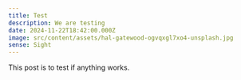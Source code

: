 ```yaml
---
title: Test
description: We are testing
date: 2024-11-22T18:42:00.000Z
image: src/content/assets/hal-gatewood-ogvqxgl7xo4-unsplash.jpg
sense: Sight
---
```

This post is to test if anything works.
